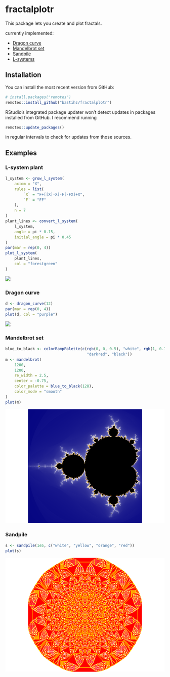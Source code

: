 
<!-- README.md is generated from README.Rmd. Please edit that file -->

# fractalplotr

This package lets you create and plot fractals.

currently implemented:

  - [Dragon curve](https://en.wikipedia.org/wiki/Dragon_curve)
  - [Mandelbrot set](https://en.wikipedia.org/wiki/Mandelbrot_set)
  - [Sandpile](https://en.wikipedia.org/wiki/Abelian_sandpile_model)
  - [L-systems](https://en.wikipedia.org/wiki/L-system)

## Installation

You can install the most recent version from GitHub:

``` r
# install.packages("remotes")
remotes::install_github("bastihz/fractalplotr")
```

RStudio’s integrated package updater won’t detect updates in packages
installed from GitHub. I recommend running

``` r
remotes::update_packages()
```

in regular intervals to check for updates from those sources.

## Examples

### L-system plant

``` r
l_system <- grow_l_system(
    axiom = "X",
    rules = list(
        `X` = "F+[[X]-X]-F[-FX]+X",
        `F` = "FF"
    ),
    n = 7
)
plant_lines <- convert_l_system(
    l_system,
    angle = pi * 0.15,
    initial_angle = pi * 0.45
)
par(mar = rep(0, 4))
plot_l_system(
    plant_lines,
    col = "forestgreen"
)
```

![](readme_figures/README-l_plant-1.png)<!-- -->

### Dragon curve

``` r
d <- dragon_curve(12)
par(mar = rep(0, 4))
plot(d, col = "purple")
```

![](readme_figures/README-dragon-1.png)<!-- -->

### Mandelbrot set

``` r
blue_to_black <- colorRampPalette(c(rgb(0, 0, 0.5), "white", rgb(1, 0.75, 0), 
                                    "darkred", "black"))
m <- mandelbrot(
    1200, 
    1200,
    re_width = 2.5,
    center = -0.75,
    color_palette = blue_to_black(128),
    color_mode = "smooth"
)
plot(m)
```

![](readme_figures/README-mandelbrot-1.png)<!-- -->

### Sandpile

``` r
s <- sandpile(1e5, c("white", "yellow", "orange", "red"))
plot(s)
```

![](readme_figures/README-sandpile-1.png)<!-- -->
